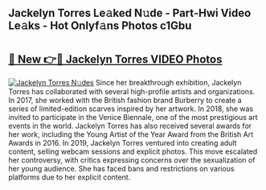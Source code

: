 ## Jackelyn Torres Le𝚊ked N𝚞de - Part-Hwi Video Le𝚊ks - Hot Onlyf𝚊ns Photos c1Gbu

# <h2><a href="http://ab51627.deff.icu/?id=Jackelyn+Torres">🔗 New 👉🔴 Jackelyn Torres VIDEO Photos</a></h2>

[![Jackelyn Torres N𝚞des](https://i.imgur.com/rIISA9y.gif)](http://ab51627.deff.icu/?id=Jackelyn+Torres)
Since her breakthrough exhibition, Jackelyn Torres has collaborated with several high-profile artists and organizations. In 2017, she worked with the British fashion brand Burberry to create a series of limited-edition scarves inspired by her artwork. In 2018, she was invited to participate in the Venice Biennale, one of the most prestigious art events in the world. Jackelyn Torres has also received several awards for her work, including the Young Artist of the Year Award from the British Art Awards in 2016. In 2019, Jackelyn Torres ventured into creating adult content, selling webcam sessions and explicit photos. This move escalated her controversy, with critics expressing concerns over the sexualization of her young audience. She has faced bans and restrictions on various platforms due to her explicit content.
